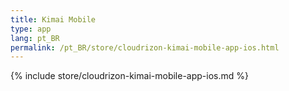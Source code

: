 ```yaml
---
title: Kimai Mobile
type: app 
lang: pt_BR
permalink: /pt_BR/store/cloudrizon-kimai-mobile-app-ios.html
---
```


{% include store/cloudrizon-kimai-mobile-app-ios.md %}
